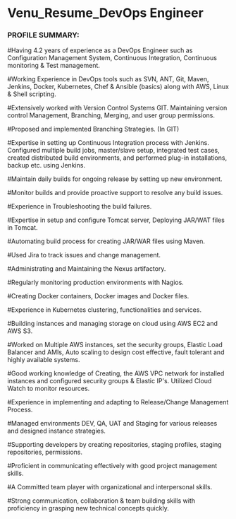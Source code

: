 
# Venu_Resume_DevOps Engineer

### PROFILE SUMMARY:  ###

#Having 4.2 years of experience as a DevOps Engineer such as Configuration Management System, Continuous Integration, Continuous monitoring &amp; Test management.

#Working Experience in DevOps tools such as SVN, ANT, Git, Maven, Jenkins, Docker, Kubernetes, Chef & Ansible (basics) along with AWS, Linux & Shell scripting.

#Extensively worked with Version Control Systems GIT. Maintaining version control Management, Branching, Merging, and user group permissions.

#Proposed and implemented Branching Strategies. (In GIT)

#Expertise in setting up Continuous Integration process with Jenkins. Configured multiple build jobs, master/slave setup, integrated test cases, created distributed build environments, and performed plug-in installations, backup etc. using Jenkins.

#Maintain daily builds for ongoing release by setting up new environment.

#Monitor builds and provide proactive support to resolve any build issues.

#Experience in Troubleshooting the build failures.

#Expertise in setup and configure Tomcat server, Deploying JAR/WAT files in Tomcat.

#Automating build process for creating JAR/WAR files using Maven.

#Used Jira to track issues and change management.

#Administrating and Maintaining the Nexus artifactory.

#Regularly monitoring production environments with Nagios.

#Creating Docker containers, Docker images and Docker files.

#Experience in Kubernetes clustering, functionalities and services.

#Building instances and managing storage on cloud using AWS EC2 and AWS S3.

#Worked on Multiple AWS instances, set the security groups, Elastic Load Balancer and AMIs, Auto scaling to design cost effective, fault tolerant and highly available systems. 

#Good working knowledge of Creating, the AWS VPC network for installed instances and configured security groups & Elastic IP's. Utilized Cloud Watch to monitor resources.

#Experience in implementing and adapting to Release/Change Management Process.

#Managed environments DEV, QA, UAT and Staging for various releases and designed instance strategies.

#Supporting developers by creating repositories, staging profiles, staging repositories, permissions.

#Proficient in communicating effectively with good project management skills.

#A Committed team player with organizational and interpersonal skills. 

#Strong communication, collaboration & team building skills with proficiency in grasping new technical concepts quickly.
